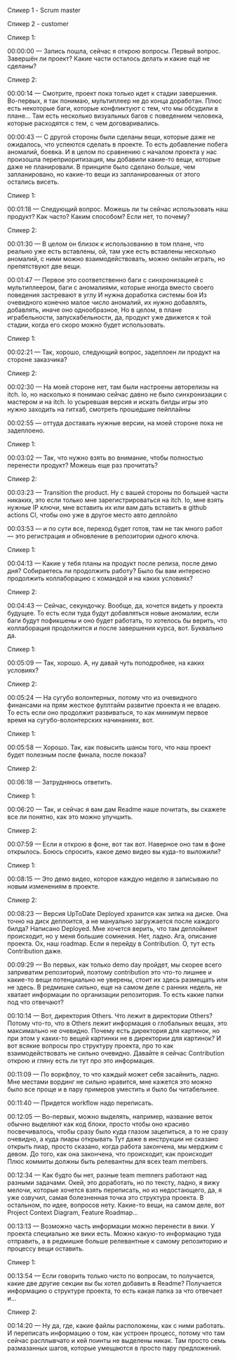 Спикер 1 - Scrum master

Спикер 2 - customer

Спикер 1:

00:00:00 — Запись пошла, сейчас я открою вопросы. Первый вопрос. Завершён ли проект? Какие части осталось делать и какие ещё не сделаны?

Спикер 2:

00:00:14 — Смотрите, проект пока только идет к стадии завершения. Во-первых, я так понимаю, мультиплеер не до конца доработан. Плюс есть некоторые баги, которые конфликтуют с тем, что мы обсудили в плане… Там есть несколько визуальных багов с поведением человека, которые расходятся с тем, с чем договаривались.

00:00:43 — С другой стороны были сделаны вещи, которые даже не ожидалось, что успеются сделать в проекте. То есть добавление побега аномалий, боевка. И в целом по сравнению с началом проекта у нас произошла переприоритизация, мы добавили какие-то вещи, которые даже не планировали. В принципе было сделано больше, чем запланировано, но какие-то вещи из запланированных от этого остались висеть.

Спикер 1:

00:01:18 — Следующий вопрос. Можешь ли ты сейчас использовать наш продукт? Как часто? Каким способом? Если нет, то почему?

Спикер 2:

00:01:30 — В целом он близок к использованию в том плане, что реально уже есть вставлены, ой, там уже есть вставлены несколько аномалий, с ними можно взаимодействовать, можно онлайн играть, но препятствуют две вещи.

00:01:47 — Первое это соответственно баги с синхронизацией с мультиплеером, баги с аномалиями, которые иногда вместо своего поведения застревают в углу И нужна доработка системы боя Из очевидного конечно малое число аномалий, их нужно добавлять, добавлять, иначе оно однообразное, Но в целом, в плане играбельности, запускабельности, да, продукт уже движется к той стадии, когда его скоро можно будет использовать.

Спикер 1:

00:02:21 — Так, хорошо, следующий вопрос, задеплоен ли продукт на стороне заказчика?

Спикер 2:

00:02:30 — На моей стороне нет, там были настроены авторелизы на itch. Io, но насколько я понимаю сейчас давно не было синхронизации с мастером и на itch. Io усыревшая версия и искать билды игры это нужно заходить на гитхаб, смотреть прошедшие пейплайны

00:02:55 — оттуда доставать нужные версии, на моей стороне пока не задеплоено.

Спикер 1:

00:03:02 — Так, что нужно взять во внимание, чтобы полностью перенести продукт? Можешь еще раз прочитать?

Спикер 2:

00:03:23 — Transition the product. Ну с вашей стороны по большей части никаких, это если только мне зарегистрироваться на itch. Io, мне взять нужные IP ключи, мне вставить их или вам дать вставить в github actions CI, чтобы оно уже в другое место авто деплойло

00:03:53 — и по сути все, переход будет готов, там не так много работ — это регистрация и обновление в репозитории одного ключа.

Спикер 1:

00:04:13 — Какие у тебя планы на продукт после релиза, после демо дня? Собираетесь ли продолжить работу? Было бы вам интересно продолжить коллаборацию с командой и на каких условиях?

Спикер 2:

00:04:43 — Сейчас, секундочку. Вообще, да, хочется видеть у проекта будущее. То есть если туда будут добавляться новые аномалии, если баги будут пофикшены и оно будет работать, то хотелось бы верить, что коллаборация продолжится и после завершения курса, вот. Буквально да.

Спикер 1:

00:05:09 — Так, хорошо. А, ну давай чуть поподробнее, на каких условиях?

Спикер 2:

00:05:24 — На сугубо волонтерных, потому что из очевидного финансами на прям жесткое фуллтайм развитие проекта я не владею. То есть если оно продолжит развиваться, то как минимум первое время на сугубо-волонтерских начинаниях, вот.

Спикер 1:

00:05:58 — Хорошо. Так, как повысить шансы того, что наш проект будет полезным после финала, после показа?

Спикер 2:

00:06:18 — Затрудняюсь ответить.

Спикер 1:

00:06:20 — Так, и сейчас я вам дам Readme наше почитать, вы скажете все ли понятно, как это можно улучшить.

Спикер 2:

00:07:59 — Если я открою в фоне, вот так вот. Наверное оно там в фоне открылось. Боюсь спросить, какое демо видео вы куда-то выложили?

Спикер 1:

00:08:15 — Это демо видео, которое каждую неделю я записываю по новым изменениям в проекте.

Спикер 2:

00:08:23 — Версия UpToDate Deployed хранится как зипка на диске. Она точно на диск деплоится, а не мануально загружается после каждого билда? Написано Deployed. Мне хочется верить, что там деплоймент происходит, но у меня большие сомнения. Нет, ладно. Ага, описание проекта. Ох, наш roadmap. Если я перейду в Contribution. О, тут есть Contribution даже.

00:09:29 — Во первых, как только demo day пройдет, мы скорее всего заприватим репозиторий, поэтому contribution это что-то лишнее и какие-то вещи потенциально не уверены, стоит их здесь размещать или не здесь. В редмишке сильно, еще на самом деле с ранних недель, не хватает информации по организации репозитория. То есть какие папки под что отвечают?

00:10:14 — Вот, директория Others. Что лежит в директории Others? Потому что-то, что в Others лежит информация о глобальных вещах, это максимально не очевидно. Почему есть директория для картинок, но при этом у каких-то вещей картинки не в директории для картинок? И вот всякие вопросы про структуру проекта, про то как взаимодействовать не сильно очевидно. Давайте я сейчас Contribution открою и гляну есть ли тут про это информация.

00:11:09 — По воркфлоу, то что каждый может себя засайнить, ладно. Мне местами вординг не сильно нравится, мне кажется это можно было все проще и в пару примеров уместить и было бы читабельнее.

00:11:40 — Придется workflow надо переписать.

00:12:05 — Во-первых, можно выделять, например, название веток обычно выделяют как код блоки, просто чтобы оно красиво посвечивалось, чтобы сразу было куда глазом зацепиться, а то не сразу очевидно, а куда пиары открывать Тут даже в инструкции не сказано открыть пиар, просто сказано, когда работа закончена, мы мерджим с девом. До того, как она закончена, что происходит, как происходит Плюс коммиты должны быть релевантны для всех team members.

00:12:34 — Как будто бы нет, разные team memners работают над разными задачами. Окей, это доработать, но по тексту, ладно, я вижу мелочи, которые хочется взять переписать, но из недостающего, да, я уже озвучил, самая болезненная точка это структура проекта. В остальном, по идее, вопросов нету. Какие-то вещи, на самом деле, вот Project Context Diagram, Feature Roadmap…

00:13:13 — Возможно часть информации можно перенести в вики. У проекта специально же вики есть. Можно какую-то информацию туда отправить, а в редмишке больше релевантные к самому репозиторию и процессу вещи оставить.

Спикер 1:

00:13:54 — Если говорить только чисто по вопросам, то получается, какие две другие секции вы бы хотел добавить в Readme? Получается информацию о структуре проекта, то есть какая папка за что отвечает и…

Спикер 2:

00:14:20 — Ну да, где, какие файлы расположены, как с ними работать. И переписать информацию о том, как устроен процесс, потому что там сейчас расплывчато и кей поинты не выделены никак. Там просто семь размазанных шагов, которые умещаются в просто пару предложений.
